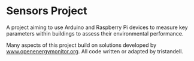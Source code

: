# Sensors Project

A project aiming to use Arduino and Raspberry Pi devices to measure key parameters within buildings to assess their environmental performance. 

Many aspects of this project build on solutions developed by www.openenergymonitor.org.
All code written or adapted by tristandell.
